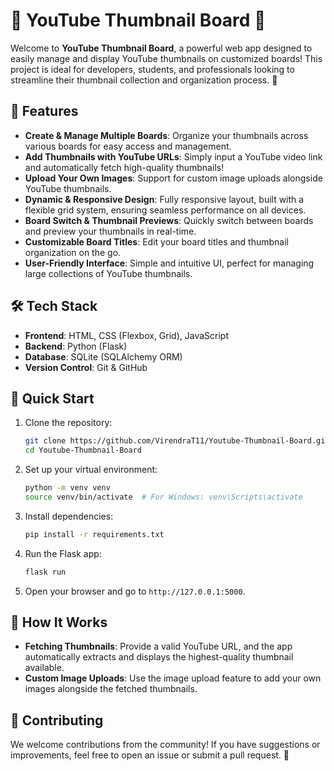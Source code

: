 # 🎥 YouTube Thumbnail Board 📸

Welcome to **YouTube Thumbnail Board**, a powerful web app designed to easily manage and display YouTube thumbnails on customized boards! This project is ideal for developers, students, and professionals looking to streamline their thumbnail collection and organization process. 🚀

## 🌟 Features

- **Create & Manage Multiple Boards**: Organize your thumbnails across various boards for easy access and management.
- **Add Thumbnails with YouTube URLs**: Simply input a YouTube video link and automatically fetch high-quality thumbnails!
- **Upload Your Own Images**: Support for custom image uploads alongside YouTube thumbnails.
- **Dynamic & Responsive Design**: Fully responsive layout, built with a flexible grid system, ensuring seamless performance on all devices.
- **Board Switch & Thumbnail Previews**: Quickly switch between boards and preview your thumbnails in real-time.
- **Customizable Board Titles**: Edit your board titles and thumbnail organization on the go.
- **User-Friendly Interface**: Simple and intuitive UI, perfect for managing large collections of YouTube thumbnails.

## 🛠️ Tech Stack

- **Frontend**: HTML, CSS (Flexbox, Grid), JavaScript
- **Backend**: Python (Flask)
- **Database**: SQLite (SQLAlchemy ORM)
- **Version Control**: Git & GitHub

## 🚀 Quick Start

1. Clone the repository:
   ```bash
   git clone https://github.com/VirendraT11/Youtube-Thumbnail-Board.git
   cd Youtube-Thumbnail-Board
   ```

2. Set up your virtual environment:
   ```bash
   python -m venv venv
   source venv/bin/activate  # For Windows: venv\Scripts\activate
   ```

3. Install dependencies:
   ```bash
   pip install -r requirements.txt
   ```

4. Run the Flask app:
   ```bash
   flask run
   ```

5. Open your browser and go to `http://127.0.0.1:5000`.


## 🧩 How It Works

- **Fetching Thumbnails**: Provide a valid YouTube URL, and the app automatically extracts and displays the highest-quality thumbnail available.
- **Custom Image Uploads**: Use the image upload feature to add your own images alongside the fetched thumbnails.

## 🤝 Contributing

We welcome contributions from the community! If you have suggestions or improvements, feel free to open an issue or submit a pull request. 🙌
